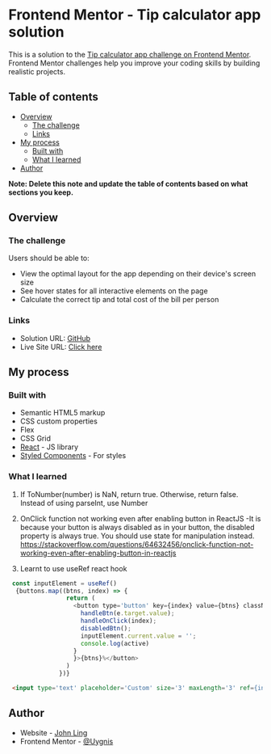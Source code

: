 # Frontend Mentor - Tip calculator app solution

This is a solution to the [Tip calculator app challenge on Frontend Mentor](https://www.frontendmentor.io/challenges/tip-calculator-app-ugJNGbJUX). Frontend Mentor challenges help you improve your coding skills by building realistic projects.

## Table of contents

- [Overview](#overview)
  - [The challenge](#the-challenge)
  - [Links](#links)
- [My process](#my-process)
  - [Built with](#built-with)
  - [What I learned](#what-i-learned)
- [Author](#author)

**Note: Delete this note and update the table of contents based on what sections you keep.**

## Overview

### The challenge

Users should be able to:

- View the optimal layout for the app depending on their device's screen size
- See hover states for all interactive elements on the page
- Calculate the correct tip and total cost of the bill per person

### Links

- Solution URL: [GitHub](https://github.com/Uygnis/tip-calculator/tree/code)
- Live Site URL: [Click here](https://uygnis.github.io/tip-calculator/)

## My process

### Built with

- Semantic HTML5 markup
- CSS custom properties
- Flex
- CSS Grid
- [React](https://reactjs.org/) - JS library
- [Styled Components](https://styled-components.com/) - For styles

### What I learned

1. If ToNumber(number) is NaN, return true.
Otherwise, return false. Instead of using parseInt, use Number

2. OnClick function not working even after enabling button in ReactJS
-It is because your button is always disabled as in your button, the disabled property is always true. You should use state for manipulation instead.
https://stackoverflow.com/questions/64632456/onclick-function-not-working-even-after-enabling-button-in-reactjs

3. Learnt to use useRef react hook
```js
 const inputElement = useRef()
  {buttons.map((btns, index) => {
                return (
                  <button type='button' key={index} value={btns} className={active === index ? 'btn active' : 'btn'} onClick={e => {
                    handleBtn(e.target.value);
                    handleOnClick(index);
                    disabledBtn();
                    inputElement.current.value = '';
                    console.log(active)
                  }
                  }>{btns}%</button>
                )
              })}
 ```
```html
 <input type='text' placeholder='Custom' size='3' maxLength='3' ref={inputElement} onChange={e => handleTip(e.target.value)} className={invalid ? 'invalid' : ''} />
```

## Author

- Website - [John Ling](https://uygnis.github.io/uygnis/)
- Frontend Mentor - [@Uygnis](https://www.frontendmentor.io/profile/Uygnis)
